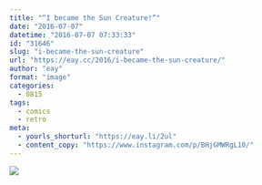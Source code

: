 ```yaml
---
title: "“I became the Sun Creature!”"
date: "2016-07-07"
datetime: "2016-07-07 07:33:33"
id: "31646"
slug: "i-became-the-sun-creature"
url: "https://eay.cc/2016/i-became-the-sun-creature/"
author: "eay"
format: "image"
categories:
  - 0815
tags:
  - comics
  - retro
meta:
  - yourls_shorturl: "https://eay.li/2ul"
  - content_copy: "https://www.instagram.com/p/BHjGMWRgL10/"
---
```


![](https://eay.cc/uploads/2016/sun-creature.jpg)
